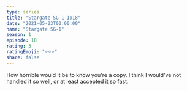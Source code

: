 ```yaml
---
type: series
title: "Stargate SG-1 1x18"
date: "2021-05-23T00:00:00"
name: "Stargate SG-1"
season: 1
episode: 18
rating: 3
ratingEmoji: "⭐️⭐️⭐️"
share: false
---
```


How horrible would it be to know you're a copy. I think I would've not handled it so well, or at least accepted it so fast.
